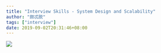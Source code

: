 ```yaml
---
title: "Interview Skills - System Design and Scalability"
author: "颇忒脱"
tags: ["interview"]
date: 2019-09-02T20:31:46+08:00
---
```


<!--more-->

![](interview-skills.png)
